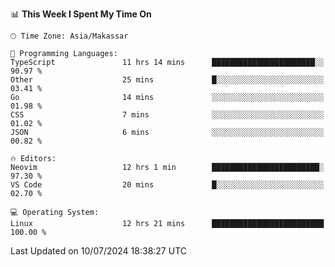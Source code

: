 <!--START_SECTION:waka-->
📊 **This Week I Spent My Time On** 

```text
🕑︎ Time Zone: Asia/Makassar

💬 Programming Languages: 
TypeScript               11 hrs 14 mins      ███████████████████████░░   90.97 % 
Other                    25 mins             █░░░░░░░░░░░░░░░░░░░░░░░░   03.41 % 
Go                       14 mins             ░░░░░░░░░░░░░░░░░░░░░░░░░   01.98 % 
CSS                      7 mins              ░░░░░░░░░░░░░░░░░░░░░░░░░   01.02 % 
JSON                     6 mins              ░░░░░░░░░░░░░░░░░░░░░░░░░   00.82 % 

🔥 Editors: 
Neovim                   12 hrs 1 min        ████████████████████████░   97.30 % 
VS Code                  20 mins             █░░░░░░░░░░░░░░░░░░░░░░░░   02.70 % 

💻 Operating System: 
Linux                    12 hrs 21 mins      █████████████████████████   100.00 % 
```


 Last Updated on 10/07/2024 18:38:27 UTC
<!--END_SECTION:waka-->
